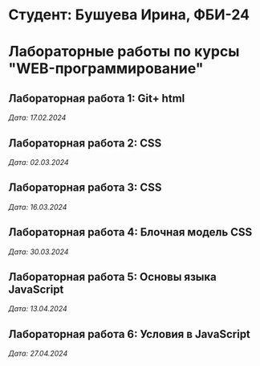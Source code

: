 # Студент: Бушуева Ирина, ФБИ-24

# Лабораторные работы по курсы "WEB-программирование"

## Лабораторная работа 1: Git+ html
*Дата: 17.02.2024*

## Лабораторная работа 2: CSS
*Дата: 02.03.2024*

## Лабораторная работа 3: CSS
*Дата: 16.03.2024*

## Лабораторная работа 4: Блочная модель CSS
*Дата: 30.03.2024*

## Лабораторная работа 5: Основы языка JavaScript
*Дата: 13.04.2024*

## Лабораторная работа 6: Условия в JavaScript
*Дата: 27.04.2024*